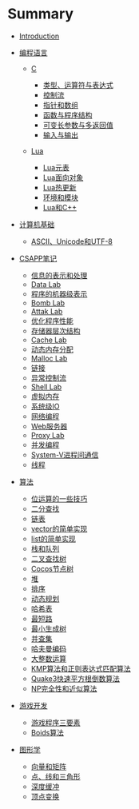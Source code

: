 # Summary

* [Introduction](README.md)

* [编程语言]()
    * [C]()
        * [类型、运算符与表达式](/programming_language/C/类型、运算符与表达式.md)
        * [控制流](/programming_language/C/控制流.md)
        * [指针和数组](/programming_language/C/指针和数组.md)
        * [函数与程序结构](/programming_language/C/函数与程序结构.md)
        * [可变长参数与多返回值](/programming_language/C/可变长参数与多返回值.md)
        * [输入与输出](/programming_language/C/输入与输出.md)

    * [Lua]()
        * [Lua元表](/programming_language/Lua/Lua元表.md)
        * [Lua面向对象](/programming_language/Lua/Lua面向对象.md)
        * [Lua热更新](/programming_language/Lua/Lua热更新.md)
        * [环境和模块](/programming_language/Lua/环境和模块.md)
        * [Lua和C++](/programming_language/Lua/Lua和C++.md)

* [计算机基础]()
    * [ASCII、Unicode和UTF-8](/basic/ascii_utf_8.md)

* [CSAPP笔记]()
    * [信息的表示和处理](/CSAPP/信息的表示和处理.md)
    * [Data Lab](/CSAPP/Data-Lab.md)
    * [程序的机器级表示](/CSAPP/程序的机器级表示.md)
    * [Bomb Lab](/CSAPP/Bomb-Lab.md)
    * [Attak Lab](/CSAPP/Attack-Lab.md)
    * [优化程序性能](/CSAPP/优化程序性能.md)
    * [存储器层次结构](/CSAPP/存储器层次结构.md)
    * [Cache Lab](/CSAPP/Cache-Lab.md)
    * [动态内存分配](/CSAPP/动态内存分配.md)
    * [Malloc Lab](/CSAPP/Malloc-Lab.md)
    * [链接](/CSAPP/链接.md)
    * [异常控制流](/CSAPP/异常控制流.md)
    * [Shell Lab](/CSAPP/Shell-Lab.md)
    * [虚拟内存](/CSAPP/虚拟内存.md)
    * [系统级IO](/CSAPP/系统级IO.md)
    * [网络编程](/CSAPP/网络编程.md)
    * [Web服务器](/CSAPP/Web服务器.md)
    * [Proxy Lab](/CSAPP/Proxy-Lab.md)
    * [并发编程](/CSAPP/并发编程.md)
    * [System-V进程间通信](/CSAPP/System-V进程间通信.md)
    * [线程](/CSAPP/线程.md)

* [算法]()
    * [位运算的一些技巧](/algorithm/位运算的一些技巧.md)
    * [二分查找](/algorithm/二分查找.md)
    * [链表](/algorithm/链表.md)
    * [vector的简单实现](/algorithm/vector的简单实现.md)
    * [list的简单实现](/algorithm/list的简单实现.md)
    * [栈和队列](/algorithm/栈和队列.md)
    * [二叉查找树](/algorithm/二叉查找树.md)
    * [Cocos节点树](/algorithm/Cocos节点树.md)
    * [堆](/algorithm/堆.md)
    * [排序](/algorithm/sort.md)
    * [动态规划](/algorithm/DP.md)
    * [哈希表](/algorithm/哈希表.md)
    * [最短路](/algorithm/最短路.md)
    * [最小生成树](/algorithm/最小生成树.md)
    * [并查集](/algorithm/并查集.md)
    * [哈夫曼编码](/algorithm/哈夫曼编码.md)
    * [大整数运算](/algorithm/大整数运算.md)
    * [KMP算法和正则表达式匹配算法](/algorithm/KMP算法和正则表达式匹配算法.md)
    * [Quake3快速平方根倒数算法](/algorithm/Quake3快速平方根倒数算法.md)
    * [NP完全性和近似算法](/algorithm/NP完全性和近似算法.md)

* [游戏开发]()
    * [游戏程序三要素](/game_development/game_loop.md)
    * [Boids算法](/game_development/Boids算法.md)

* [图形学]()
    * [向量和矩阵](/game_development/CG/向量和矩阵.md)
    * [点、线和三角形](/game_development/CG/点、线和三角形.md)
    * [深度缓冲](/game_development/CG/深度缓冲.md)
    * [顶点变换](/game_development/CG/顶点变换.md)
